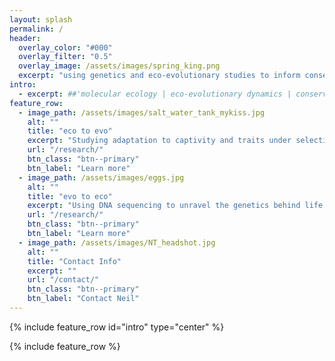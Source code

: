 ```yaml
---
layout: splash
permalink: /
header:
  overlay_color: "#000"
  overlay_filter: "0.5"
  overlay_image: /assets/images/spring_king.png
  excerpt: "using genetics and eco-evolutionary studies to inform conservation and management "
intro:
  - excerpt: ##'molecular ecology | eco-evolutionary dynamics | conservation genetics'
feature_row:
  - image_path: /assets/images/salt_water_tank_mykiss.jpg
    alt: ""
    title: "eco to evo"
    excerpt: "Studying adaptation to captivity and traits under selection"
    url: "/research/"
    btn_class: "btn--primary"
    btn_label: "Learn more"
  - image_path: /assets/images/eggs.jpg
    alt: ""
    title: "evo to eco"
    excerpt: "Using DNA sequencing to unravel the genetics behind life history variation"
    url: "/research/"
    btn_class: "btn--primary"
    btn_label: "Learn more"
  - image_path: /assets/images/NT_headshot.jpg
    alt: ""
    title: "Contact Info"
    excerpt: ""
    url: "/contact/"
    btn_class: "btn--primary"
    btn_label: "Contact Neil"
---
```


{% include feature_row id="intro" type="center" %}

{% include feature_row %}